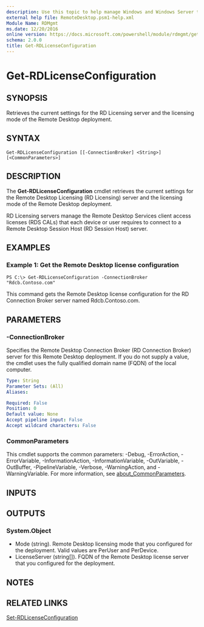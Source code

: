 ```yaml
---
description: Use this topic to help manage Windows and Windows Server technologies with Windows PowerShell.
external help file: RemoteDesktop.psm1-help.xml
Module Name: RDMgmt
ms.date: 12/20/2016
online version: https://docs.microsoft.com/powershell/module/rdmgmt/get-rdlicenseconfiguration?view=windowsserver2022-ps&wt.mc_id=ps-gethelp
schema: 2.0.0
title: Get-RDLicenseConfiguration
---
```


# Get-RDLicenseConfiguration

## SYNOPSIS
Retrieves the current settings for the RD Licensing server and the licensing mode of the Remote Desktop deployment.

## SYNTAX

```
Get-RDLicenseConfiguration [[-ConnectionBroker] <String>] [<CommonParameters>]
```

## DESCRIPTION
The **Get-RDLicenseConfiguration** cmdlet retrieves the current settings for the Remote Desktop Licensing (RD Licensing) server and the licensing mode of the Remote Desktop deployment.

RD Licensing servers manage the Remote Desktop Services client access licenses (RDS CALs) that each device or user requires to connect to a Remote Desktop Session Host (RD Session Host) server.

## EXAMPLES

### Example 1: Get the Remote Desktop license configuration
```
PS C:\> Get-RDLicenseConfiguration -ConnectionBroker "Rdcb.Contoso.com"
```

This command gets the Remote Desktop license configuration for the RD Connection Broker server named Rdcb.Contoso.com.

## PARAMETERS

### -ConnectionBroker
Specifies the Remote Desktop Connection Broker (RD Connection Broker) server for this Remote Desktop deployment.
If you do not supply a value, the cmdlet uses the fully qualified domain name (FQDN) of the local computer.

```yaml
Type: String
Parameter Sets: (All)
Aliases:

Required: False
Position: 0
Default value: None
Accept pipeline input: False
Accept wildcard characters: False
```

### CommonParameters
This cmdlet supports the common parameters: -Debug, -ErrorAction, -ErrorVariable, -InformationAction, -InformationVariable, -OutVariable, -OutBuffer, -PipelineVariable, -Verbose, -WarningAction, and -WarningVariable. For more information, see [about_CommonParameters](https://go.microsoft.com/fwlink/?LinkID=113216).

## INPUTS

## OUTPUTS

### System.Object
- Mode (string). Remote Desktop licensing mode that you configured for the deployment. Valid values are PerUser and PerDevice.
- LicenseServer (string\[\]). FQDN of the Remote Desktop license server that you configured for the deployment.

## NOTES

## RELATED LINKS

[Set-RDLicenseConfiguration](./Set-RDLicenseConfiguration.md)


